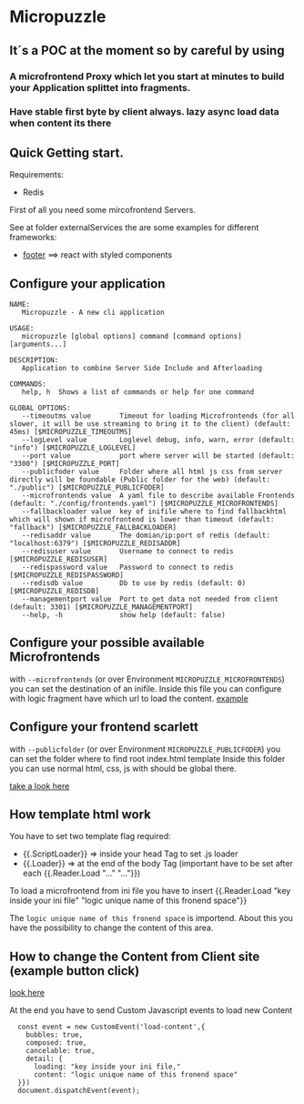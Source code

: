# Micropuzzle

## It´s a POC at the moment so by careful by using

### A microfrontend Proxy which let you start at minutes to build your Application splittet into fragments.
### Have stable first byte by client always. lazy async load data when content its there

## Quick Getting start. 

Requirements: 
  - Redis

First of all you need some mircofrontend Servers. 

See at folder externalServices the are some examples for different frameworks: 

- [footer](/externalServices/footer) ==> react with styled components


## Configure your application

```
NAME:
   Micropuzzle - A new cli application

USAGE:
   micropuzzle [global options] command [command options] [arguments...]

DESCRIPTION:
   Application to combine Server Side Include and Afterloading

COMMANDS:
   help, h  Shows a list of commands or help for one command

GLOBAL OPTIONS:
   --timeoutms value       Timeout for loading Microfrontends (for all slower, it will be use streaming to bring it to the client) (default: 45ms) [$MICROPUZZLE_TIMEOUTMS]
   --logLevel value        Loglevel debug, info, warn, error (default: "info") [$MICROPUZZLE_LOGLEVEL]
   --port value            port where server will be started (default: "3300") [$MICROPUZZLE_PORT]
   --publicfoder value     Folder where all html js css from server directly will be foundable (Public folder for the web) (default: "./public") [$MICROPUZZLE_PUBLICFODER]
   --microfrontends value  A yaml file to describe available Frontends (default: "./config/frontends.yaml") [$MICROPUZZLE_MICROFRONTENDS]
   --fallbackloader value  key of inifile where to find fallbackhtml which will shown if microfrontend is lower than timeout (default: "fallback") [$MICROPUZZLE_FALLBACKLOADER]
   --redisaddr value       The domian/ip:port of redis (default: "localhost:6379") [$MICROPUZZLE_REDISADDR]
   --redisuser value       Username to connect to redis [$MICROPUZZLE_REDISUSER]
   --redispassword value   Password to connect to redis [$MICROPUZZLE_REDISPASSWORD]
   --redisdb value         Db to use by redis (default: 0) [$MICROPUZZLE_REDISDB]
   --managementport value  Port to get data not needed from client (default: 3301) [$MICROPUZZLE_MANAGEMENTPORT]
   --help, -h              show help (default: false)

```


## Configure your possible available Microfrontends
with `--microfrontends` (or over Environment `MICROPUZZLE_MICROFRONTENDS`) you can set the destination of an inifile. 
Inside this file you can configure with logic fragment have which url to load the content. [example](/config/frontends.yaml)

## Configure your frontend scarlett
with `--publicfolder` (or over Environment `MICROPUZZLE_PUBLICFODER`) you can set the folder where to find root index.html template
Inside this folder you can use normal html, css, js with should be global there. 

[take a look here](/public/index.html)

## How template html work
You have to set two template flag required: 
- {{.ScriptLoader}} => inside your head Tag to set .js loader
- {{.Loader}} => at the end of the body Tag (important have to be set after each  {{.Reader.Load "..." "..."}})

To load a microfrontend from ini file you have to insert  {{.Reader.Load "key inside your ini file" "logic unique name of this fronend space"}}

The `logic unique name of this fronend space` is importend. About this you have the possibility to change the content of this area. 


## How to change the Content from Client site (example button click)
[look here](/externalServices/footer_old/index.html)

At the end you have to send Custom Javascript events to load new Content
```
  const event = new CustomEvent('load-content',{
    bubbles: true,
    composed: true,
    cancelable: true,
    detail: {
      loading: "key inside your ini file,"
      content: "logic unique name of this fronend space"
  }})
  document.dispatchEvent(event);
```



